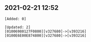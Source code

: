 ## 2021-02-21 12:52
```
[Added: 0]

[Updated: 2]
[01006980127F0800][v327680]->[v393216]
[0100E6E00E874800][v327680]->[v393216]
```

